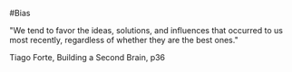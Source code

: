 #Bias

"We tend to favor the ideas, solutions, and influences that occurred to us most recently, regardless of whether they are the best ones."

Tiago Forte, Building a Second Brain, p36